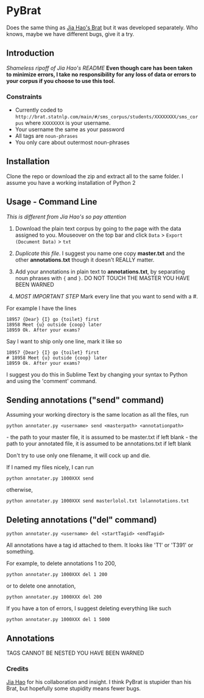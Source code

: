 # PyBrat 

Does the same thing as [Jia Hao's Brat](https://github.com/skewedlines/brat/) but it was developed separately. Who knows, maybe we have different bugs, give it a try.

## Introduction

*Shameless ripoff of Jia Hao's README*
**Even though care has been taken to minimize errors, I take no responsibility for any loss of data or errors to your corpus if you choose to use this tool.**

### Constraints 

- Currently coded to `http://brat.statnlp.com/main/#/sms_corpus/students/XXXXXXXX/sms_corpus` where `XXXXXXXX` is your username. 
- Your username the same as your password
- All tags are `noun-phrases`
- You only care about outermost noun-phrases

## Installation

Clone the repo or download the zip and extract all to the same folder.
I assume you have a working installation of Python 2

## Usage - Command Line

*This is different from Jia Hao's so pay attention*
1. Download the plain text corpus by going to the page with the data assigned to you. Mouseover on the top bar and click `Data` > `Export (Document Data)` > `txt`

2. *Duplicate this file*. I suggest you name one copy **master.txt** and the other **annotations.txt** though it doesn't REALLY matter.

3. Add your annotations in plain text to **annotations.txt**, by separating noun phrases with `{` and `}`. DO NOT TOUCH THE MASTER YOU HAVE BEEN WARNED

4. *MOST IMPORTANT STEP* Mark every line that you want to send with a #. 

For example I have the lines

```
18957 {Dear} {I} go {toilet} first
18958 Meet {u} outside {coop} later
18959 Ok. After your exams?
```

Say I want to ship only one line, mark it like so
```
18957 {Dear} {I} go {toilet} first
# 18958 Meet {u} outside {coop} later
18959 Ok. After your exams?
```

I suggest you do this in Sublime Text by changing your syntax to Python and using the 'comment' command.

Sending annotations ("send" command)
---

Assuming your working directory is the same location as all the files, run

```
python annotater.py <username> send <masterpath> <annotationpath>
```
*<masterpath>* - the path to your master file, it is assumed to be master.txt if left blank
*<annotationpath>* - the path to your annotated file, it is assumed to be annotations.txt if left blank

Don't try to use only one filename, it will cock up and die.

If I named my files nicely, I can run
```
python annotater.py 1000XXX send
```
otherwise,
```
python annotater.py 1000XXX send masterlolol.txt lolannotations.txt
```

Deleting annotations ("del" command)
---
```
python annotater.py <username> del <startTagid> <endTagid>
```
All annotations have a tag id attached to them. It looks like 'T1' or 'T391' or something. 

For example, to delete annotations 1 to 200,
```
python annotater.py 1000XXX del 1 200
```
or to delete one annotation,
```
python annotater.py 1000XXX del 200
```

If you have a ton of errors, I suggest deleting everything like such
```
python annotater.py 1000XXX del 1 5000
```


## Annotations

TAGS CANNOT BE NESTED YOU HAVE BEEN WARNED

### Credits
[Jia Hao](https://github.com/skewedlines) for his collaboration and insight. I think PyBrat is stupider than his Brat, but hopefully some stupidity means fewer bugs.